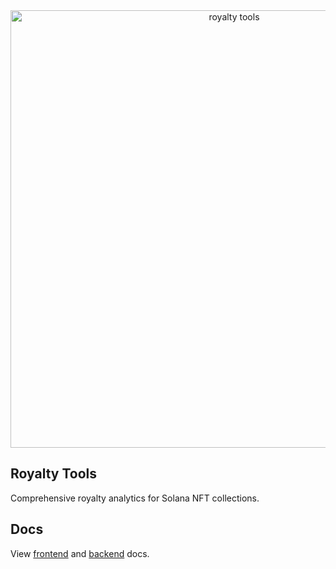 <div align="center">
  <a href="https://royalty-tools.vercel.app">
    <img src="https://royalty-tools.vercel.app/shot.png" alt="royalty tools" width=700 />
  </a>
</div>

## Royalty Tools

Comprehensive royalty analytics for Solana NFT collections.

## Docs

View [frontend](https://github.com/vbstreetz/royalty-tools/blob/main/frontend/README.md) and [backend](https://github.com/vbstreetz/royalty-tools/blob/main/backend/README.md) docs.